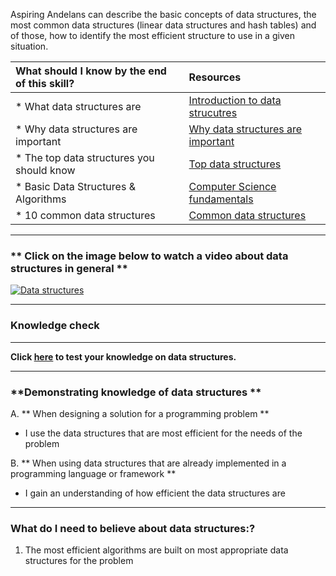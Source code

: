Aspiring Andelans can describe the basic concepts of data structures, the most common data structures (linear data structures and hash tables) and of those, how to identify the most efficient structure to use in a given situation.


| What should I know by the end of this skill?   |      Resources      |
|:-------------|:------------------|
| * What data structures are| [Introduction to data strucutres](http://www.studytonight.com/data-structures/introduction-to-data-structures) |
| * Why data structures are important| [Why data structures are important](http://interactivepython.org/courselib/static/pythonds/Introduction/WhyStudyDataStructuresandAbstractDataTypes.html) |
| * The top data structures you should know| [Top data structures](https://medium.freecodecamp.org/the-top-data-structures-you-should-know-for-your-next-coding-interview-36af0831f5e3) |
| * Basic Data Structures & Algorithms | [Computer Science fundamentals](http://cs-fundamentals.com/data-structures/introduction-to-data-structures.php) |
| * 10 common data structures | [Common data structures](https://medium.freecodecamp.org/10-common-data-structures-explained-with-videos-exercises-aaff6c06fb2b) |


----------
### ** Click on the image below to watch a video about data structures in general **

[![Data structures](https://cdn-images-1.medium.com/max/1600/0*I2krMHdnjzUqidwf.png)](https://www.youtube.com/watch?v=DuDz6B4cqVc "Data structures")

----------
### **Knowledge check**
-----------------------
**Click [here](https://goo.gl/forms/htbUSrDWgwwanJtF3) to test your knowledge on data structures.**

---------
### **Demonstrating knowledge of data structures **
A. **  When designing a solution for a programming problem **
- I use the data structures that are most efficient for the needs of the problem

B. **  When using data structures that are already implemented in a programming language or framework **
-  I gain an understanding of how efficient the data structures are

----------

### **What do I need to believe about data structures:?**
1. The most efficient algorithms are built on most appropriate data structures for the problem


